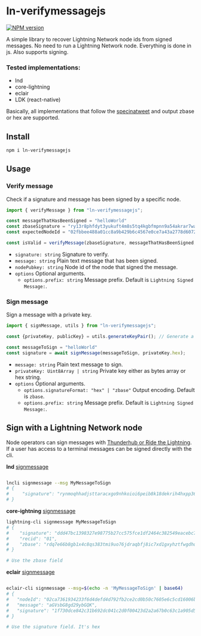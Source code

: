 # ln-verifymessagejs

[![NPM version](https://img.shields.io/npm/v/ln-verifymessagejscolor=%23FFAE00&style=flat-square)](https://www.npmjs.com/package/ln-verifymessagejs)

A simple library to recover Lightning Network node ids from signed messages. No need to run a Lightning Network node. Everything is done in js. Also supports signing.

### Tested implementations:
- lnd
- core-lightning
- eclair
- LDK (react-native)

Basically, all implementations that follow the [specinatweet](https://web.archive.org/web/20191010011846/https://twitter.com/rusty_twit/status/1182102005914800128) and output zbase or hex are supported.

## Install

```bash
npm i ln-verifymessagejs
```

## Usage

### Verify message

Check if a signature and message has been signed by a specific node.

```ts
import { verifyMessage } from "ln-verifymessagejs";

const messageThatHasBeenSigned = "helloWorld"
const zbaseSignature = "ry13r8phfdyt3yukuft4m8s5tq4kgbfmpnn9a54akrar7waxjooi1h1nsp8uzsf5t6fcctupzhhte1y388d19jwobz5bwh5rybs5wrb7"
const expectedNodeId = "02fbbee488a01cc8a9b429b6c4567e0ce7a43a2778d60729d5c4c67dcb9a34a898"

const isValid = verifyMessage(zbaseSignature, messageThatHasBeenSigned, expectedNodeId);
```

- `signature: string` Signature to verify.
- `message: string` Plain text message that has been signed.
- `nodePubkey: string` Node id of the node that signed the message.
- `options` Optional arguments.
    - `options.prefix: string` Message prefix. Default is `Lightning Signed Message:`.


### Sign message

Sign a message with a private key.

```ts
import { signMessage, utils } from "ln-verifymessagejs";

const {privateKey, publicKey} = utils.generateKeyPair(); // Generate a keypair or use your own private key.

const messageToSign = "helloWorld"
const signature = await signMessage(messageToSign, privateKey.hex);
```

- `message: string` Plain text message to sign.
- `privateKey: Uint8Array | string` Private key either as bytes array or hex string.
- `options` Optional arguments.
    - `options.signatureFormat: "hex" | "zbase"` Output encoding. Default is `zbase`.
    - `options.prefix: string` Message prefix. Default is `Lightning Signed Message:`.


## Sign with a Lightning Network node

Node operators can sign messages with [Thunderhub or Ride the Lightning](https://lightningnetwork.plus/questions/46).
If a user has access to a terminal messages can be signed directly with the cli.

**lnd** [signmessage](https://lightning.engineering/api-docs/api/lnd/lightning/sign-message/index.html)
```bash

lncli signmessage --msg MyMessageToSign
# {
#     "signature": "rynmoqhhadjsttaracxgo9nhkoioi6peib8k18dekrih4hxpp36zcbgc6ntyrggc11uhjcb9prcx5py6qo16bk89i458r4n51ghggnxc"
# }
```


**core-ightning** [signmessage](https://docs.corelightning.org/reference/lightning-signmessage)
```bash
lightning-cli signmessage MyMessageToSign
# {
#    "signature": "ddd47bc1398327e98775b27cc575fce1df2464c382549eacebc7233c1cbc4b430f8ee4d654719a1bc281f51b030ba9fa8bf95032c26abfe6e56bb282a9065332",
#    "recid": "01",
#    "zbase": "rdq7e66b8gb1x4c8qs383tmi9uo76jdraqbfj8ic7xd1gxyhztfwgdhqhumfehc4dxbed7e5ycf4u6wm9fedfoukz9uqk471okwocw31"
# }

# Use the zbase field
```


**eclair** [signmessage](https://github.com/ACINQ/eclair/pull/1499)
```bash

eclair-cli signmessage --msg=$(echo -n 'MyMessageToSign' | base64)
# {
#   "nodeId": "02ca7361934233f6d4defd4d792fb2ce2cd0b50c7605e6c5cd16006bcd5be2bf70",
#   "message": "aGVsbG8gd29ybGQK",
#   "signature": "1f730dce842c31b692dc041c2d0f00423d2a2a67b0c63c1a905d500f09652a5b1a036763a1603333fa589ae92d1f7963428ff170e976d0966a113f4b9f9d0efc7f"
# }

# Use the signature field. It's hex
```

